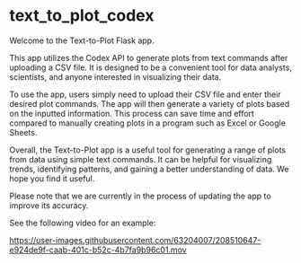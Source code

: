 # text_to_plot_codex

Welcome to the Text-to-Plot Flask app.

This app utilizes the Codex API to generate plots from text commands after uploading a CSV file. It is designed to be a convenient tool for data analysts, scientists, and anyone interested in visualizing their data.

To use the app, users simply need to upload their CSV file and enter their desired plot commands. The app will then generate a variety of plots based on the inputted information. This process can save time and effort compared to manually creating plots in a program such as Excel or Google Sheets.

Overall, the Text-to-Plot app is a useful tool for generating a range of plots from data using simple text commands. It can be helpful for visualizing trends, identifying patterns, and gaining a better understanding of data. We hope you find it useful.

Please note that we are currently in the process of updating the app to improve its accuracy.

See the following video for an example:




https://user-images.githubusercontent.com/63204007/208510647-e924de9f-caab-401c-b52c-4b7fa9b96c01.mov
